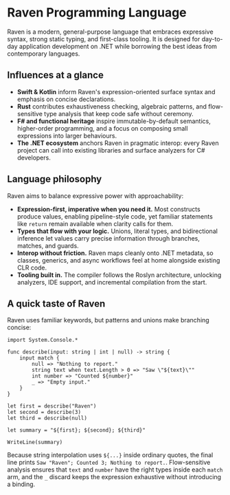# Raven Programming Language

Raven is a modern, general-purpose language that embraces expressive syntax, strong static typing, and first-class tooling. It is designed for day-to-day application development on .NET while borrowing the best ideas from contemporary languages.

## Influences at a glance

- **Swift & Kotlin** inform Raven's expression-oriented surface syntax and emphasis on concise declarations.
- **Rust** contributes exhaustiveness checking, algebraic patterns, and flow-sensitive type analysis that keep code safe without ceremony.
- **F# and functional heritage** inspire immutable-by-default semantics, higher-order programming, and a focus on composing small expressions into larger behaviours.
- **The .NET ecosystem** anchors Raven in pragmatic interop: every Raven project can call into existing libraries and surface analyzers for C# developers.

## Language philosophy

Raven aims to balance expressive power with approachability:

- **Expression-first, imperative when you need it.** Most constructs produce values, enabling pipeline-style code, yet familiar statements like `return` remain available when clarity calls for them.
- **Types that flow with your logic.** Unions, literal types, and bidirectional inference let values carry precise information through branches, matches, and guards.
- **Interop without friction.** Raven maps cleanly onto .NET metadata, so classes, generics, and async workflows feel at home alongside existing CLR code.
- **Tooling built in.** The compiler follows the Roslyn architecture, unlocking analyzers, IDE support, and incremental compilation from the start.

## A quick taste of Raven

Raven uses familiar keywords, but patterns and unions make branching concise:

```raven
import System.Console.*

func describe(input: string | int | null) -> string {
    input match {
        null => "Nothing to report."
        string text when text.Length > 0 => "Saw \"${text}\""
        int number => "Counted ${number}"
        _ => "Empty input."
    }
}

let first = describe("Raven")
let second = describe(3)
let third = describe(null)

let summary = "${first}; ${second}; ${third}"

WriteLine(summary)
```

Because string interpolation uses `${...}` inside ordinary quotes, the final line prints `Saw "Raven"; Counted 3; Nothing to report.`. Flow-sensitive analysis ensures that `text` and `number` have the right types inside each `match` arm, and the `_` discard keeps the expression exhaustive without introducing a binding.

